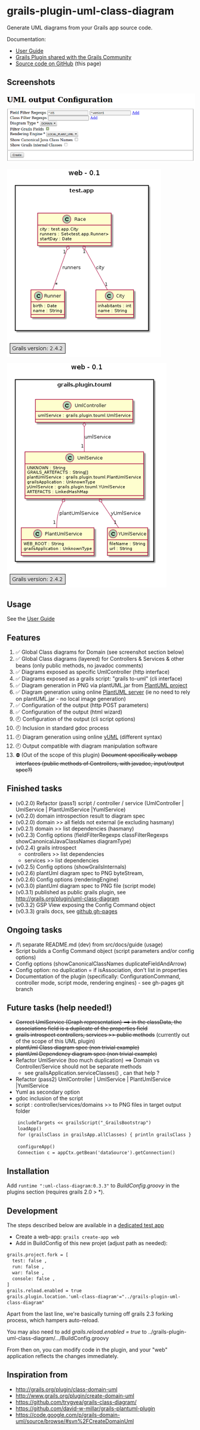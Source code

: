 grails-plugin-uml-class-diagram
===============================

Generate UML diagrams from your Grails app source code.

Documentation:  

* [User Guide](http://igorrosenberg.github.io/grails-plugin-uml-class-diagram/)
* [Grails Plugin shared with the Grails Community](http://grails.org/plugin/uml-class-diagram) 
* [Source code on GitHub](https://github.com/igorrosenberg/grails-plugin-uml-class-diagram/) (this page) 

## Screenshots

![Wizard example](src/docs/images/0.3.2-wizard.png)

![Domain example](src/docs/images/0.2.5-domain.png)

![Layers example](src/docs/images/0.2.5-layers.png)

## Usage

See the [User Guide](http://igorrosenberg.github.io/grails-plugin-uml-class-diagram/)

## Features

  1. :white_check_mark: Global Class diagrams for Domain  (see screenshot section below)
  1. :white_check_mark: Global Class diagrams (layered) for Controllers & Services & other beans (only public methods, no javadoc comments)
  1. :white_check_mark: Diagrams exposed as specific UmlController (http interface)
  1. :white_check_mark: Diagrams exposed as a grails script: "grails to-uml" (cli interface)
  1. :white_check_mark: Diagram generation in PNG via plantUML.jar from [PlantUML project](http://plantuml.sourceforge.net/)
  1. :white_check_mark: Diagram generation using online [PlantUML server](http://www.plantuml.com/plantuml) (ie no need to rely on plantUML.jar - no local image generation) 
  1. :white_check_mark: Configuration of the output (http POST parameters)
  1. :white_check_mark: Configuration of the output (html wizard)
  1. :clock9: Configuration of the output (cli script options)
  1. :clock9: Inclusion in standard gdoc process
  1. :clock9: Diagram generation using online [yUML](http://www.yuml.me/diagram/scruffy/class/draw) (different syntax)
  1. :clock9: Output compatible with diagram manipulation software
  1. :no_entry: (Out of the scope of this plugin) ~~Document specifically webapp interfaces (public methods of Controllers, with javadoc, input/output spec?)~~ 
  
## Finished tasks

* (v0.2.0) Refactor (pass1) script / controller / service (UmlController | UmlService | PlantUmlService |YumlService)
* (v0.2.0) domain introspection result to diagram spec
* (v0.2.0) domain >> all fields not external (ie excluding hasmany)
* (v0.2.1) domain >> list dependencies (hasmany)
* (v0.2.3) Config options (fieldFilterRegexps classFilterRegexps showCanonicalJavaClassNames diagramType)
* (v0.2.4) grails introspect
  * controllers >> list dependencies
  * services >> list dependencies
* (v0.2.5) Config options (showGrailsInternals)
* (v0.2.6) plantUml diagram spec to PNG byteStream, 
* (v0.2.6) Config options (renderingEngine)
* (v0.3.0) plantUml diagram spec to PNG file (script mode)
* (v0.3.1) published as public grails plugin, see http://grails.org/plugin/uml-class-diagram
* (v0.3.2) GSP View exposing the Config Command object
* (v0.3.3) grails docs, see [github gh-pages](http://igorrosenberg.github.io/grails-plugin-uml-class-diagram/)
  
## Ongoing tasks  


* /!\ separate README.md (dev) from src/docs/guide (usage)
* Script builds a Config Command object (script parameters and/or config options)
* Config options (showCanonicalClassNames duplicateFieldAndArrow)
* Config option: no duplication = if isAssociation, don't list in properties
* Documentation of the plugin (specifically: ConfigurationCommand, controller mode, script mode, rendering engines) - see gh-pages git branch

## Future tasks (help needed!)

* ~~Correct UmlService (Graph representation) ==> in the classData, the associations field is a duplicate of the properties field~~
* ~~grails introspect controllers, services >> public methods~~ (currently out of the scope of this UML plugin)
* ~~plantUml Class diagram spec (non trivial example)~~
* ~~plantUml Dependency diagram spec (non trivial example)~~
* Refactor UmlService (too much duplication) ==> Domain vs Controller/Service should not be separate methods
  * see grailsApplication.serviceClasses() , can that help ?
* Refactor (pass2) UmlController | UmlService | PlantUmlService |YumlService
* Yuml as secondary option
* gdoc inclusion of the script
* script : controller/services/domains >> to PNG files in target output folder 
```
    includeTargets << grailsScript("_GrailsBootstrap")
    loadApp()
    for (grailsClass in grailsApp.allClasses) { println grailsClass }

    configureApp()
    Connection c = appCtx.getBean('dataSource').getConnection()
```  

## Installation

Add `runtime ":uml-class-diagram:0.3.3"` to *BuildConfig.groovy* in the plugins section (requires grails 2.0 > \*).

## Development

The steps described below are available in a [dedicated test app](https://github.com/igorrosenberg/test-grails-app/tree/local-uml-plugin)

* Create a web-app: `grails create-app web` 
* Add in BuildConfig of this new projet (adjust path as needed): 
```
grails.project.fork = [
  test: false , 
  run: false , 
  war: false , 
  console: false , 
]
grails.reload.enabled = true
grails.plugin.location.'uml-class-diagram'="../grails-plugin-uml-class-diagram"
```

Apart from the last line, we're basically turning off grails 2.3 forking process, which hampers auto-reload. 

You may also need to add _grails.reload.enabled = true_ to ../grails-plugin-uml-class-diagram/.../BuildConfig.groovy  

From then on, you can modify code in the plugin, and your "web" application reflects the changes immediately.

## Inspiration from 

* http://grails.org/plugin/class-domain-uml
* http://www.grails.org/plugin/create-domain-uml
* https://github.com/trygvea/grails-class-diagram/
* https://github.com/david-w-millar/grails-plantuml-plugin
* https://code.google.com/p/grails-domain-uml/source/browse/#svn%2FCreateDomainUml


